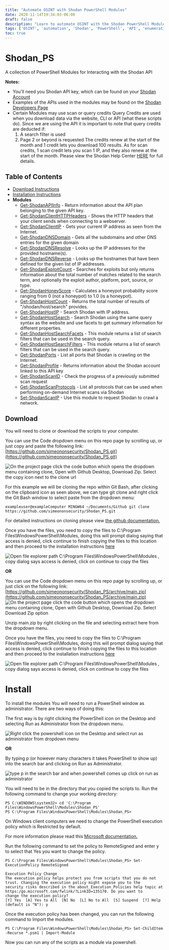 ```yaml
---
title: "Automate OSINT with Shodan PowerShell Modules"
date: 2020-11-14T19:34:03-06:00
draft: false
description: "Learn to automate OSINT with the Shodan PowerShell Modules collection, which provides an interface to interact with the Shodan API for various functions such as hostname resolution, exploit searching, and more."
tags: ['OSINT', 'automation', 'Shodan', 'PowerShell', 'API', 'enumeration', 'exploits', 'network scanning', 'cybersecurity', 'information gathering', 'cyber defense', 'cyber threat intelligence', 'pentesting', 'penetration testing', 'network security', 'threat hunting', 'Shodan API', 'Shodan PowerShell', 'PowerShell Modules', 'cyber reconnaissance']
toc: true
---
```

# Shodan_PS

A collection of PowerShell Modules for Interacting with the Shodan API

**Notes:**
- You'll need you Shodan API key, which can be found on your [Shodan Account](https://account.shodan.io/)
- Examples of the APIs used in the modules may be found on the [Shodan Developers Page](https://developer.shodan.io/api)
- Certain Modules may use scan or query credits Query Credits are used when you download data via the website, CLI or API (what these scripts do).
  Since we are using the API it is important to note that query credits are deducted if:
  1.  A search filter is used
  2.  Page 2 or beyond is requested
      The credits renew at the start of the month and 1 credit lets you download 100 results.
      As for scan credits, 1 scan credit lets you scan 1 IP, and they also renew at the start of the month.
      Please view the Shodan Help Center [HERE](https://help.shodan.io/the-basics/credit-types-explained) for full details.

## Table of Contents
- [Download Instructions](https://github.com/simeononsecurity/Shodan_PS#download)
- [Installation Instructions](https://github.com/simeononsecurity/Shodan_PS#install)
- **Modules**
  - [Get-ShodanAPIInfo](https://github.com/simeononsecurity/Shodan_PS/tree/main/Get-ShodanAPIInfo) - Return information about the API plan belonging to the given API key.
  - [Get-ShodanClientHTTPHeaders](https://github.com/simeononsecurity/Shodan_PS/tree/main/Get-ShodanClientHTTPHeaders) - Shows the HTTP headers that your client sends when connecting to a webserver.
  - [Get-ShodanClientIP](https://github.com/simeononsecurity/Shodan_PS/tree/main/Get-ShodanClientIP) - Gets your current IP address as seen from the Internet.
  - [Get-ShodanDNSDomain](https://github.com/simeononsecurity/Shodan_PS/tree/main/Get-ShodanDNSDomain) - Gets all the subdomains and other DNS entries for the given domain
  - [Get-ShodanDNSResolve](https://github.com/simeononsecurity/Shodan_PS/tree/main/Get-ShodanDNSResolve) - Looks up the IP addresses for the provided hostname(s).
  - [Get-ShodanDNSReverse](https://github.com/simeononsecurity/Shodan_PS/tree/main/Get-ShodanDNSReverse) - Looks up the hostnames that have been defined for the given list of IP addresses.
  - [Get-ShodanExploitCount](https://github.com/simeononsecurity/Shodan_PS/tree/main/Get-ShodanExploitCount) - Searches for exploits but only returns information about the total number of matches related to the search term, and optionally the exploit author, platform, port, source, or type.
  - [Get-ShodanHoneyScore](https://github.com/simeononsecurity/Shodan_PS/tree/main/Get-ShodanHoneyScore) - Calculates a honeypot probability score ranging from 0 (not a honeypot) to 1.0 (is a honeypot).
  - [Get-ShodanHostCount](https://github.com/simeononsecurity/Shodan_PS/tree/main/Get-ShodanHostCount) - Returns the total number of results of "/shodan/host/search" provides.
  - [Get-ShodanHostIP](https://github.com/simeononsecurity/Shodan_PS/tree/main/Get-ShodanHostIP) - Search Shodan with IP address.
  - [Get-ShodanHostSearch](https://github.com/simeononsecurity/Shodan_PS/tree/main/Get-ShodanHostSearch) - Search Shodan using the same query syntax as the website and use facets to get summary information for different properties.
  - [Get-ShodanHostSearchFacets](https://github.com/simeononsecurity/Shodan_PS/tree/main/Get-ShodanHostSearchFacets) - This module returns a list of search filters that can be used in the search query.
  - [Get-ShodanHostSearchFilters](https://github.com/simeononsecurity/Shodan_PS/tree/main/Get-ShodanHostSearchFilters) - This module returns a list of search filters that can be used in the search query.
  - [Get-ShodanPorts](https://github.com/simeononsecurity/Shodan_PS/tree/main/Get-ShodanPorts) - List all ports that Shodan is crawling on the Internet.
  - [Get-ShodanProfile](https://github.com/simeononsecurity/Shodan_PS/tree/main/Get-ShodanProfile) - Returns information about the Shodan account linked to this API key
  - [Get-ShodanScanID](https://github.com/simeononsecurity/Shodan_PS/tree/main/Get-ShodanScanID) - Check the progress of a previously submitted scan request
  - [Get-ShodanScanProtocols](https://github.com/simeononsecurity/Shodan_PS/tree/main/Get-ShodanScanProtocols) - List all protocols that can be used when performing on-demand Internet scans via Shodan
  - [Set-ShodanScanIP](https://github.com/simeononsecurity/Shodan_PS/tree/main/Set-ShodanScanIP) - Use this module to request Shodan to crawl a network.

<a name="Download"></a>

## Download

You will need to clone or download the scripts to your computer.

You can use the Code dropdown menu on this repo page by scrolling up, or just copy and paste the following link: [https://github.com/simeononsecurity/Shodan_PS.git](https://github.com/simeononsecurity/Shodan_PS.git)

![On the project page click the code button which opens the dropdown menu containing clone, Open with Github Desktop, Download Zip. Select the copy icon next to the clone url](https://github.com/simeononsecurity/Shodan_PS/blob/main/demo/download.gif?raw=true)

For this example we will be cloning the repo within Git Bash, after clicking on the clipboard icon as seen above, we can type git clone and right click the Git Bash window to select paste from the dropdown menu:

```
exampleuser@exampleComputer MINGW64 ~/Documents/Github git clone https://github.com/simeononsecurity/Shodan_PS.git
```

For detailed instructions on cloning please view [the github documentation.](https://docs.github.com/en/free-pro-team@latest/github/creating-cloning-and-archiving-repositories/cloning-a-repository)

Once you have the files, you need to copy the files to C:\Program Files\WindowsPowerShell\Modules, doing this will prompt dialog saying that access is denied, click continue to finish copying the files to this location and then proceed to the installation instructions [here](#Install)

![Open file explorer path C:\Program Files\WindowsPowerShell\Modules , copy dialog says access is denied, click on continue to copy the files](https://github.com/simeononsecurity/Shodan_PS/blob/main/demo/copyasadmin.png?raw=true)

**OR**

You can use the Code dropdown menu on this repo page by scrolling up, or just click on the following link:
[https://github.com/simeononsecurity/Shodan_PS/archive/main.zip](https://github.com/simeononsecurity/Shodan_PS/archive/main.zip)
![On the project page click the code button which opens the dropdown menu containing clone, Open with Github Desktop, Download Zip. Select Download Zip option](https://github.com/simeononsecurity/Shodan_PS/blob/main/demo/downloadzip.gif?raw=true)

Unzip main.zip by right clicking on the file and selecting extract here from the dropdown menu.

Once you have the files, you need to copy the files to C:\Program Files\WindowsPowerShell\Modules, doing this will prompt dialog saying that access is denied, click continue to finish copying the files to this location and then proceed to the installation instructions [here](#Install)

![Open file explorer path C:\Program Files\WindowsPowerShell\Modules , copy dialog says access is denied, click on continue to copy the files](https://github.com/simeononsecurity/Shodan_PS/blob/main/demo/copyasadmin.png?raw=true)

# Install

<a name="Install"></a>

To install the modules You will need to run a PowerShell window as administrator.
There are two ways of doing this:

The first way is by right clicking the PowerShell icon on the Desktop and selecting Run as Administrator from the dropdown menu.

![Right click the powershell icon on the Desktop and select run as administrator from dropdown menu](https://github.com/simeononsecurity/Shodan_PS/blob/main/demo/RcRunAsAdmin.gif?raw=true)

**OR**

By typing p (or however many characters it takes PowerShell to show up) into the search bar and clicking on Run as Administrator.

![type p in the search bar and when powershell comes up click on run as administrator](https://github.com/simeononsecurity/Shodan_PS/blob/main/demo/SearchBarRunAsAdmin.gif?raw=true)

You will need to be in the directory that you copied the scripts to.
Run the following command to change your working directory:

```
PS C:\WINDOWS\system32> cd 'C:\Program Files\WindowsPowerShell\Modules\Shodan_PS'
PS C:\Program Files\WindowsPowerShell\Modules\Shodan_PS>
```

On Windows client computers we need to change the PowerShell execution policy which is Restricted by default.

For more information please read this [Microsoft documentation.](https:/go.microsoft.com/fwlink/?LinkID=135170)

Run the following command to set the policy to RemoteSigned and enter y to select that Yes you want to change the policy.

```
PS C:\Program Files\WindowsPowerShell\Modules\Shodan_PS> Set-ExecutionPolicy RemoteSigned

Execution Policy Change
The execution policy helps protect you from scripts that you do not trust. Changing the execution policy might expose you to the
security risks described in the about_Execution_Policies help topic at https:/go.microsoft.com/fwlink/?LinkID=135170. Do you want to
change the execution policy?
[Y] Yes  [A] Yes to All  [N] No  [L] No to All  [S] Suspend  [?] Help (default is "N"): y
```

Once the execution policy has been changed, you can run the following command to Import the modules.

```
PS C:\Program Files\WindowsPowerShell\Modules\Shodan_PS> Set-ChildItem -Recurse *.psm1 | Import-Module
```

Now you can run any of the scripts as a module via powershell.
